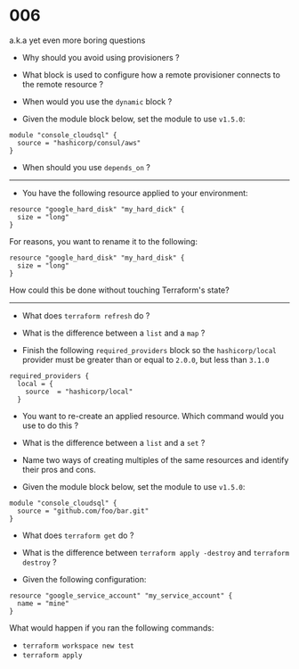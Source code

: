 # 006

a.k.a yet even more boring questions

- Why should you avoid using provisioners ?

- What block is used to configure how a remote provisioner connects to the remote resource ?

- When would you use the `dynamic` block ?

- Given the module block below, set the module to use `v1.5.0`:

```hcl
module "console_cloudsql" {
  source = "hashicorp/consul/aws"
}
```

- When should you use `depends_on` ?

---

- You have the following resource applied to your environment:

```hcl
resource "google_hard_disk" "my_hard_dick" {
  size = "long"
}
```

For reasons, you want to rename it to the following:

```hcl
resource "google_hard_disk" "my_hard_disk" {
  size = "long"
}
```

How could this be done without touching Terraform's state?

---

- What does `terraform refresh` do ?

- What is the difference between a `list` and a `map` ?

- Finish the following `required_providers` block so the `hashicorp/local` provider must be greater than or equal to `2.0.0`, but less than `3.1.0`

```hcl
required_providers {
  local = {
    source  = "hashicorp/local"
  }
```

- You want to re-create an applied resource. Which command would you use to do this ?

- What is the difference between a `list` and a `set` ?

- Name two ways of creating multiples of the same resources and identify their pros and cons.

- Given the module block below, set the module to use `v1.5.0`:

```hcl
module "console_cloudsql" {
  source = "github.com/foo/bar.git"
}
```

- What does `terraform get` do ?

- What is the difference between `terraform apply -destroy` and `terraform destroy` ?

- Given the following configuration:

```hcl
resource "google_service_account" "my_service_account" {
  name = "mine"
}
```

What would happen if you ran the following commands:

- `terraform workspace new test`
- `terraform apply`
